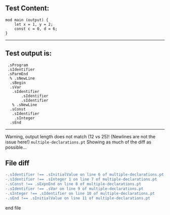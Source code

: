
Test Content: 
-------------------------
```
mod main (output) {
    let x = 1, y = 2;
    const c = 0, d = 6;
}
```
------------------------
Test output is: 
-------------------------
```
 .sProgram
 .sIdentifier
 .sParmEnd
  % .sNewLine
  .sBegin
  .sVar
   .sIdentifier
       .sIdentifier
       .sIdentifier
   % .sNewLine
  .sConst
   .sIdentifier
    .sInteger
  .sEnd

```
------------------------
Warning, output length does not match (12 vs 25)!  (Newlines are not the issue here!) `multiple-declarations.pt`
Showing as much of the diff as possible...

File diff
-------------------------
```diff
-.sIdentifier !== .sInitialValue on line 6 of multiple-declarations.pt
-.sIdentifier !== .sInteger 1 on line 7 of multiple-declarations.pt
-.sConst !== .sExpnEnd on line 8 of multiple-declarations.pt
-.sIdentifier !== .sVar on line 9 of multiple-declarations.pt
-.sInteger !== .sIdentifier on line 10 of multiple-declarations.pt
-.sEnd !== .sInitialValue on line 11 of multiple-declarations.pt

```
end file
